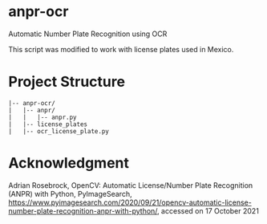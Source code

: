# anpr-ocr
Automatic Number Plate Recognition using OCR

This script was modified to work with license plates used in Mexico. 

# Project Structure

```
|-- anpr-ocr/
|   |-- anpr/
|   |   |-- anpr.py
|   |-- license_plates
|   |-- ocr_license_plate.py
```

# Acknowledgment

Adrian Rosebrock, OpenCV: Automatic License/Number Plate Recognition (ANPR) with Python, PyImageSearch, https://www.pyimagesearch.com/2020/09/21/opencv-automatic-license-number-plate-recognition-anpr-with-python/, accessed on 17 October 2021
